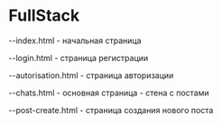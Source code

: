 # FullStack

--index.html - начальная страница

--login.html - страница регистрации

--autorisation.html - страница авторизации

--chats.html - основная страница - стена с постами

--post-create.html - страница создания нового поста
